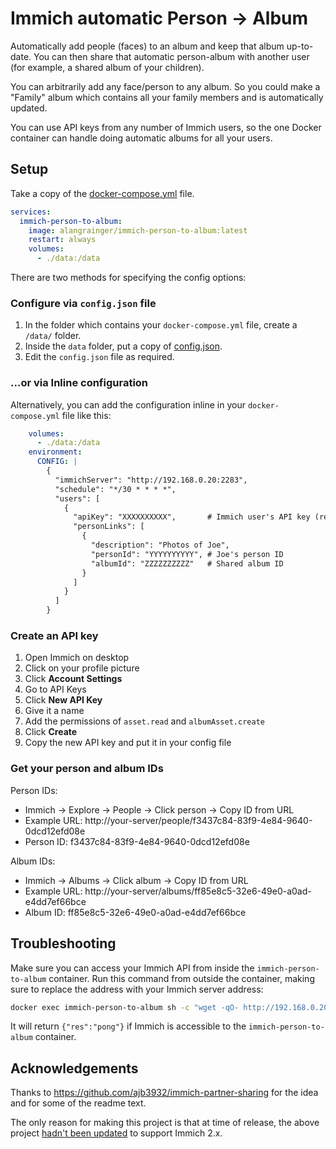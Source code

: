 # Immich automatic Person -> Album

Automatically add people (faces) to an album and keep that album up-to-date. You can then share that automatic person-album 
with another user (for example, a shared album of your children).

You can arbitrarily add any face/person to any album. So you could make a "Family" album which contains all your family 
members and is automatically updated.

You can use API keys from any number of Immich users, so the one Docker container can handle doing automatic
albums for all your users.

## Setup

Take a copy of the [docker-compose.yml](https://github.com/alangrainger/immich-person-to-album/blob/main/docker-compose.yml) file.

```yaml
services:
  immich-person-to-album:
    image: alangrainger/immich-person-to-album:latest
    restart: always
    volumes:
      - ./data:/data
```

There are two methods for specifying the config options:

### Configure via `config.json` file

1. In the folder which contains your `docker-compose.yml` file, create a `/data/` folder.
2. Inside the `data` folder, put a copy of [config.json](https://github.com/alangrainger/immich-person-to-album/blob/main/data/config.json.example).
3. Edit the `config.json` file as required.

### ...or via Inline configuration

Alternatively, you can add the configuration inline in your `docker-compose.yml` file like this:

```yaml
    volumes:
      - ./data:/data
    environment:
      CONFIG: |
        {
          "immichServer": "http://192.168.0.20:2283",
          "schedule": "*/30 * * * *",
          "users": [
            {
              "apiKey": "XXXXXXXXXX",       # Immich user's API key (read-only access)
              "personLinks": [
                {
                  "description": "Photos of Joe",
                  "personId": "YYYYYYYYYY", # Joe's person ID
                  "albumId": "ZZZZZZZZZZ"   # Shared album ID
                }
              ]
            }
          ]
        }
```

### Create an API key

1. Open Immich on desktop
2. Click on your profile picture
3. Click **Account Settings**
4. Go to API Keys
5. Click **New API Key**
6. Give it a name
7. Add the permissions of `asset.read` and `albumAsset.create`
8. Click **Create**
9. Copy the new API key and put it in your config file 

### Get your person and album IDs

Person IDs: 

- Immich → Explore → People → Click person → Copy ID from URL
- Example URL: http://your-server/people/f3437c84-83f9-4e84-9640-0dcd12efd08e
- Person ID: f3437c84-83f9-4e84-9640-0dcd12efd08e

Album IDs:

- Immich → Albums → Click album → Copy ID from URL
- Example URL: http://your-server/albums/ff85e8c5-32e6-49e0-a0ad-e4dd7ef66bce
- Album ID: ff85e8c5-32e6-49e0-a0ad-e4dd7ef66bce

## Troubleshooting

Make sure you can access your Immich API from inside the `immich-person-to-album` container. Run this command from outside the container, making sure to replace the address with your Immich server address:

```bash
docker exec immich-person-to-album sh -c "wget -qO- http://192.168.0.20:2283/api/server/ping"
```

It will return `{"res":"pong"}` if Immich is accessible to the `immich-person-to-album` container.

## Acknowledgements

Thanks to https://github.com/ajb3932/immich-partner-sharing for the idea and for some of the readme text.

The only reason for making this project is that at time of release, the above project [hadn't been updated](https://github.com/ajb3932/immich-partner-sharing/issues/4) to support Immich 2.x.
